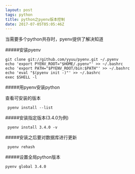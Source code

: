 ```yaml
---
layout: post
tags: python 
title: python之pyenv版本控制
date: 2017-07-05T05:05:46Z
---
```


当需要多个python共存时，pyenv提供了解决知道

#####安装pyenv
<!-- more -->

```
git clone git://github.com/yyuu/pyenv.git ~/.pyenv
echo 'export PYENV_ROOT="$HOME/.pyenv"' >> ~/.bashrc
echo 'export PATH="$PYENV_ROOT/bin:$PATH"' >> ~/.bashrc
echo 'eval "$(pyenv init -)"' >> ~/.bashrc
exec $SHELL -l

```

#####用pyenv安装python

查看可安装的版本

```
 pyenv install --list
```


#####安装指定版本(3.4.0为例)

```
 pyenv install 3.4.0 -v
```

#####安装之后要对数据库进行更新

```
 pyenv rehash
```
 


#####设置全局python版本

```
pyenv global 3.4.0
```